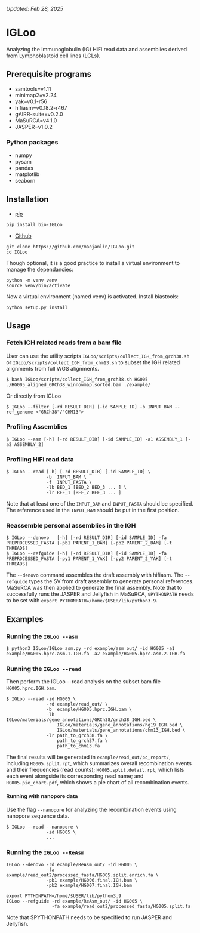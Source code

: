
_Updated: Feb 28, 2025_
# IGLoo
Analyzing the Immunoglobulin (IG) HiFi read data and assemblies derived from Lymphoblastoid cell lines (LCLs).


## Prerequisite programs
- samtools=v1.11
- minimap2=v2.24
- yak=v0.1-r56
- hifiasm=v0.18.2-r467
- gAIRR-suite=v0.2.0
- MaSuRCA=v4.1.0
- JASPER=v1.0.2
### Python packages
- numpy
- pysam
- pandas
- matplotlib
- seaborn

## Installation
- [pip](https://pypi.org/project/bio-IGLoo/)
```
pip install bio-IGLoo
```
- [Github](https://github.com/maojanlin/IGLoo.git)
```
git clone https://github.com/maojanlin/IGLoo.git
cd IGLoo
```
Though optional, it is a good practice to install a virtual environment to manage the dependancies:

```
python -m venv venv
source venv/bin/activate
```
Now a virtual environment (named venv) is activated. Install biastools:

```
python setup.py install
```


## Usage

### Fetch IGH related reads from a bam file
User can use the utility scripts ```IGLoo/scripts/collect_IGH_from_grch38.sh``` or ```IGLoo/scripts/collect_IGH_from_chm13.sh``` to subset the IGH related alignments from full WGS alignments.
```
$ bash IGLoo/scripts/collect_IGH_from_grch38.sh HG005 ./HG005_aligned_GRCh38_winnowmap.sorted.bam ./example/
```
Or directly from IGLoo
```
$ IGLoo --filter [-rd RESULT_DIR] [-id SAMPLE_ID] -b INPUT_BAM --ref_genome <"GRCh38"/"CHM13">
```


### Profiling Assemblies
```
$ IGLoo --asm [-h] [-rd RESULT_DIR] [-id SAMPLE_ID] -a1 ASSEMBLY_1 [-a2 ASSEMBLY_2]
```

### Profiling HiFi read data
```
$ IGLoo --read [-h] [-rd RESULT_DIR] [-id SAMPLE_ID] \
               -b  INPUT_BAM \
               -f  INPUT_FASTA \
               -lb BED_1 [BED_2 BED_3 ... ] \
               -lr REF_1 [REF_2 REF_3 ... ]
```

Note that at least one of the ```INPUT_BAM``` and ```INPUT_FASTA``` should be specified.  The reference used in the ```INPUT_BAM``` should be put in the first position.

### Reassemble personal assemblies in the IGH

```
$ IGLoo --denovo   [-h] [-rd RESULT_DIR] [-id SAMPLE_ID] -fa PREPROCESSED_FASTA [-pb1 PARENT_1_BAM] [-pb2 PARENT_2_BAM] [-t THREADS]
$ IGLoo --refguide [-h] [-rd RESULT_DIR] [-id SAMPLE_ID] -fa PREPROCESSED_FASTA [-py1 PARENT_1_YAK] [-py2 PARENT_2_YAK] [-t THREADS]
```

The ```--denovo``` command assembles the draft assembly with hifiasm.  The ```--refguide``` types the SV from draft assembly to generate personal references.  MaSuRCA was then applied to generate the final assembly.
Note that to successfully runs the JASPER and Jellyfish in MaSuRCA, ```$PYTHONPATH``` needs to be set with ```export PYTHONPATH=/home/$USER/lib/python3.9```.


## Examples
### Running the ```IGLoo --asm```
```
$ python3 IGLoo/IGLoo_asm.py -rd example/asm_out/ -id HG005 -a1 example/HG005.hprc.asm.1.IGH.fa -a2 example/HG005.hprc.asm.2.IGH.fa
```

### Running the ```IGLoo --read```


Then perform the IGLoo --read analysis on the subset bam file ```HG005.hprc.IGH.bam```.

```
$ IGLoo --read -id HG005 \
               -rd example/read_out/ \
               -b  example/HG005.hprc.IGH.bam \
               -lb IGLoo/materials/gene_annotations/GRCh38/grch38_IGH.bed \
                   IGLoo/materials/gene_annotations/hg19_IGH.bed \
                   IGLoo/materials/gene_annotations/chm13_IGH.bed \
               -lr path_to_grch38.fa \
                   path_to_grch37.fa \
                   path_to_chm13.fa
```

The final results will be generated in ```example/read_out/pc_report/```, including ```HG005.split.rpt```, which summarizes overall recombination events and their frequencies (read counts);  ```HG005.split.detail.rpt```, which lists each event alongside its corresponding read name; and ```HG005.pie_chart.pdf```, which shows a pie chart of all recombination events.


#### Running with nanopore data
Use the flag ```--nanopore``` for analyzing the recombination events using nanopore sequence data.
```
$ IGLoo --read --nanopore \
               -id HG005 \
               ...
```



### Running the ```IGLoo --ReAsm```
```
IGLoo --denovo -rd example/ReAsm_out/ -id HG005 \
               -fa example/read_out2/processed_fasta/HG005.split.enrich.fa \
               -pb1 example/HG006.final.IGH.bam \
               -pb2 example/HG007.final.IGH.bam

export PYTHONPATH=/home/$USER/lib/python3.9
IGLoo --refguide -rd example/ReAsm_out/ -id HG005 \
                 -fa example/read_out2/processed_fasta/HG005.split.fa
```

Note that $PYTHONPATH needs to be specified to run JASPER and Jellyfish.

